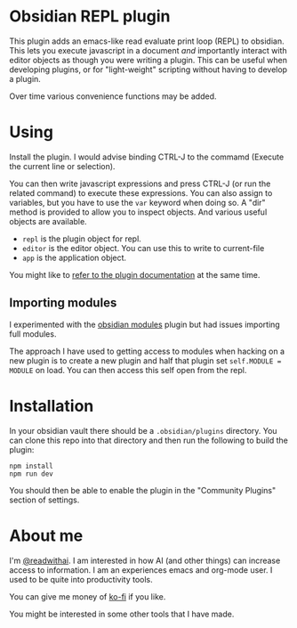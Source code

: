 # Obsidian REPL plugin
This plugin adds an emacs-like read evaluate print loop (REPL) to obsidian.
This lets you execute javascript in a document *and* importantly interact with editor objects as though you were writing a plugin.
This can be useful when developing plugins, or for "light-weight" scripting without having to develop a plugin.

Over time various convenience functions may be added.

# Using
Install the plugin. I would advise binding CTRL-J to the commamd (Execute the current line or selection).

You can then write javascript expressions and press CTRL-J (or run the related command) to execute these expressions.
You can also assign to variables, but you have to use the `var` keyword when doing so.
A "dir" method is provided to allow you to inspect objects. And various useful objects are available.

* `repl` is the plugin object for repl.
* `editor` is the editor object. You can use this to write to current-file
* `app` is the application object.

You might like to [refer to the plugin documentation](https://docs.obsidian.md/Plugins/Getting+started/Build+a+plugin) at the same time.

## Importing modules
I experimented with the [obsidian modules](https://github.com/polyipseity/obsidian-modules) plugin but had issues importing full modules.

The approach I have used to getting access to modules when hacking on a new plugin is to create a new plugin and half that plugin set `self.MODULE = MODULE` on load. You can then access this self open from the repl.

# Installation
In your obsidian vault there should be a `.obsidian/plugins` directory. You can clone this repo into that
directory and then run the following to build the plugin:

```
npm install
npm run dev
```

You should then be able to enable the plugin in the "Community Plugins" section of settings.

# About me
I'm [@readwithai](https://x.com/readwithai). I am interested in how AI (and other things) can increase access to information. I am an experiences emacs and org-mode user. I used to be quite into productivity tools.

You can give me money of [ko-fi](https://ko-fi.com/readwithai) if you like.

You might be interested in some other tools that I have made.
